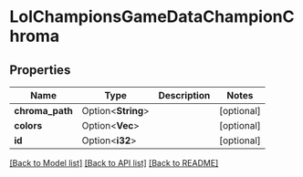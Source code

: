 # LolChampionsGameDataChampionChroma

## Properties

Name | Type | Description | Notes
------------ | ------------- | ------------- | -------------
**chroma_path** | Option<**String**> |  | [optional]
**colors** | Option<**Vec<String>**> |  | [optional]
**id** | Option<**i32**> |  | [optional]

[[Back to Model list]](../README.md#documentation-for-models) [[Back to API list]](../README.md#documentation-for-api-endpoints) [[Back to README]](../README.md)


